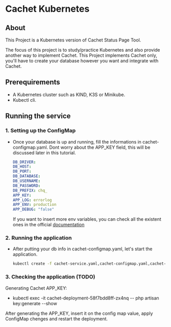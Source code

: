 # Cachet Kubernetes 

## About
This Project is a Kubernetes version of Cachet Status Page Tool.

The focus of this project is to study/practice Kubernetes and also provide another way to implement Cachet. This Project implements Cachet only, you'll have to create your database however you want and integrate with Cachet.

## Prerequirements
- A Kubernetes cluster such as KIND, K3S or Minikube.
- Kubectl cli.

## Running the service
### 1. Setting up the ConfigMap 
- Once your database is up and running, fill the informations in cachet-configmap.yaml. Dont worry about the APP_KEY field, this will be discussed later in this tutorial.
    ```yaml
    DB_DRIVER: 
    DB_HOST: 
    DB_PORT: 
    DB_DATABASE: 
    DB_USERNAME: 
    DB_PASSWORD: 
    DB_PREFIX: chq_
    APP_KEY: 
    APP_LOG: errorlog
    APP_ENV: production
    APP_DEBUG: "false"
    ```
    If you want to insert more env variables, you can check all the existent ones in the official [documentation](https://docs.cachethq.io/installation/guide.html#configuring-a-database)
### 2. Running the application 
- After putting your db info in cachet-configmap.yaml, let's start the application.
    ```bash
    kubectl create -f cachet-service.yaml,cachet-configmap.yaml,cachet-deployment.yaml
    ```

### 3. Checking the application (TODO) 


Generating Cachet APP_KEY:
- kubectl exec -it cachet-deployment-58f7bdd8ff-zx4nq -- php artisan key:generate --show

After generating the APP_KEY, insert it on the config map value, apply ConfigMap chenges and restart the deployment.